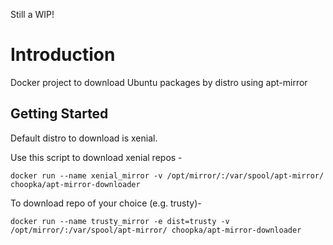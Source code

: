 Still a WIP!

# Introduction

Docker project to download Ubuntu packages by distro using apt-mirror

## Getting Started

Default distro to download is xenial.

Use this script to download xenial repos -

```
docker run --name xenial_mirror -v /opt/mirror/:/var/spool/apt-mirror/ choopka/apt-mirror-downloader
```

To download repo of your choice (e.g. trusty)- 

```
docker run --name trusty_mirror -e dist=trusty -v /opt/mirror/:/var/spool/apt-mirror/ choopka/apt-mirror-downloader
```
